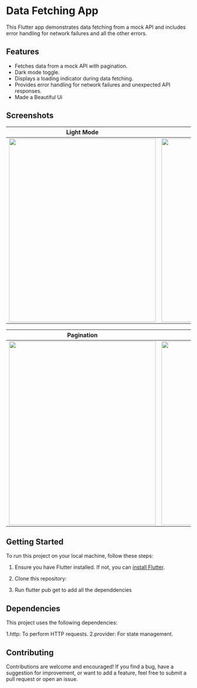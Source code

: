 # Data Fetching App

This Flutter app demonstrates data fetching from a mock API and includes error handling for network failures and all the other errors.

## Features

- Fetches data from a mock API with pagination.
- Dark mode toggle.
- Displays a loading indicator during data fetching.
- Provides error handling for network failures and unexpected API responses.
- Made a Beautiful Ui

## Screenshots


| Light Mode | Dark Mode |
| --- | --- |
| <img src="https://github.com/AaryanRaj01/Together_/assets/99470935/d3d5ffcd-a0b0-4618-aa62-ca4379b74b6d" width="400" height="500"> | <img src="https://github.com/AaryanRaj01/Together_/assets/99470935/b087565a-15c0-4889-b67d-cc8c30f6adad" width="400" height="500"> |

| Pagination | Error Handling |
| --- | --- |
| <img src="https://github.com/AaryanRaj01/Together_/assets/99470935/6d8e7d09-cd6e-47eb-a7dc-8ae14c96ccf5" width="400" height="500"> | <img src="https://github.com/AaryanRaj01/Together_/assets/99470935/9407ed4f-5b56-4b9d-bc0d-171b8f225b45" width="400" height="500"> |

## Getting Started

To run this project on your local machine, follow these steps:

1. Ensure you have Flutter installed. If not, you can [install Flutter](https://flutter.dev/docs/get-started/install).

2. Clone this repository:

3. Run flutter pub get to add all the dependdencies
   

## Dependencies

This project uses the following dependencies:

1.http: To perform HTTP requests.
2.provider: For state management.

## Contributing

Contributions are welcome and encouraged! If you find a bug, have a suggestion for improvement, or want to add a feature, feel free to submit a pull request or open an issue.
